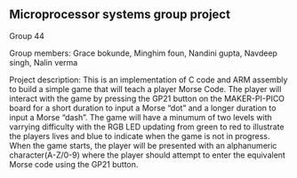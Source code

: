 ## Microprocessor systems group project

Group 44

Group members: Grace bokunde, Minghim foun, Nandini gupta, Navdeep singh, Nalin verma

Project description: This is an implementation of C code and ARM assembly to build a simple game that will teach a player Morse Code. The player will interact with the game by pressing the GP21 button on the MAKER-PI-PICO board for a short duration to input a Morse “dot” and a longer duration to input a Morse “dash”. The game will have a minumum of two levels with varrying difficulty with the RGB LED updating from green to red to illustrate the players lives and blue to indicate when the game is not in progress. When the game starts, the player will be presented with an alphanumeric character(A-Z/0-9) where the player should attempt to enter the equivalent Morse code using the GP21 button.

